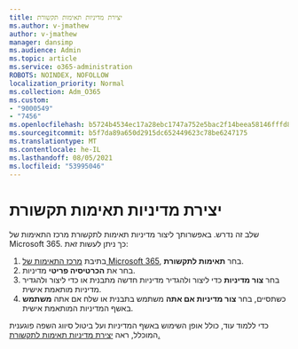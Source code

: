 ```yaml
---
title: יצירת מדיניות תאימות תקשורת
ms.author: v-jmathew
author: v-jmathew
manager: dansimp
ms.audience: Admin
ms.topic: article
ms.service: o365-administration
ROBOTS: NOINDEX, NOFOLLOW
localization_priority: Normal
ms.collection: Adm_O365
ms.custom:
- "9000549"
- "7456"
ms.openlocfilehash: b5724b4534ec17a28ebc1747a752e5bac2f14beea58146fffd8f35fad1e07edc
ms.sourcegitcommit: b5f7da89a650d2915dc652449623c78be6247175
ms.translationtype: MT
ms.contentlocale: he-IL
ms.lasthandoff: 08/05/2021
ms.locfileid: "53995046"
---
```

# <a name="create-a-communication-compliance-policy"></a>יצירת מדיניות תאימות תקשורת

שלב זה נדרש. באפשרותך ליצור מדיניות תאימות לתקשורת מרכז התאימות של Microsoft 365. כך ניתן לעשות זאת:

1. בתיבת [מרכז התאימות של Microsoft 365](https://go.microsoft.com/fwlink/?linkid=2130502), בחר **תאימות לתקשורת**.
2. בחר את **הכרטיסיה פריטי** מדיניות.
3. בחר **צור מדיניות** כדי ליצור ולהגדיר מדיניות חדשה מתבנית או כדי ליצור ולהגדיר מדיניות מותאמת אישית.
4. כשתסיים, בחר **צור מדיניות אם אתה** משתמש בתבנית או שלח אם אתה **משתמש** באשף המדיניות המותאמת אישית.

כדי ללמוד עוד, כולל אופן השימוש באשף המדיניות ועל ביטול סיווג השפה פוגענית המוכלל, ראה [יצירת מדיניות תאימות לתקשורת.](https://go.microsoft.com/fwlink/?linkid=2129079)
